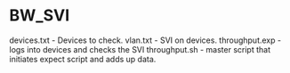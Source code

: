# BW_SVI

devices.txt - Devices to check. 
vlan.txt - SVI on devices.
throughput.exp - logs into devices and checks the SVI
throughput.sh - master script that initiates expect script and adds up data.
